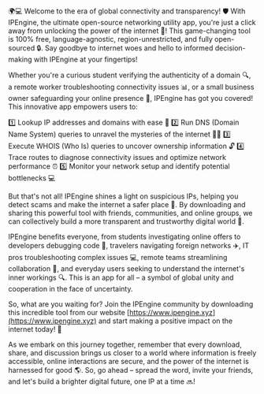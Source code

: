 🌍💻 Welcome to the era of global connectivity and transparency! 🛡️ With IPEngine, the ultimate open-source networking utility app, you're just a click away from unlocking the power of the internet 📡! This game-changing tool is 100% free, language-agnostic, region-unrestricted, and fully open-sourced 🔒. Say goodbye to internet woes and hello to informed decision-making with IPEngine at your fingertips!

Whether you're a curious student verifying the authenticity of a domain 🔍, a remote worker troubleshooting connectivity issues 📊, or a small business owner safeguarding your online presence 💼, IPEngine has got you covered! This innovative app empowers users to:

1️⃣ Lookup IP addresses and domains with ease 🔎
2️⃣ Run DNS (Domain Name System) queries to unravel the mysteries of the internet 🕵️‍♀️
3️⃣ Execute WHOIS (Who Is) queries to uncover ownership information 🔓
4️⃣ Trace routes to diagnose connectivity issues and optimize network performance ⏰
5️⃣ Monitor your network setup and identify potential bottlenecks 💻

But that's not all! IPEngine shines a light on suspicious IPs, helping you detect scams and make the internet a safer place 🚫. By downloading and sharing this powerful tool with friends, communities, and online groups, we can collectively build a more transparent and trustworthy digital world 🌈.

IPEngine benefits everyone, from students investigating online offers to developers debugging code 🔧, travelers navigating foreign networks ✈️, IT pros troubleshooting complex issues 💻, remote teams streamlining collaboration 📱, and everyday users seeking to understand the internet's inner workings 🔍. This is an app for all – a symbol of global unity and cooperation in the face of uncertainty.

So, what are you waiting for? Join the IPEngine community by downloading this incredible tool from our website [https://www.ipengine.xyz](https://www.ipengine.xyz) and start making a positive impact on the internet today! 🌟

As we embark on this journey together, remember that every download, share, and discussion brings us closer to a world where information is freely accessible, online interactions are secure, and the power of the internet is harnessed for good 🌎. So, go ahead – spread the word, invite your friends, and let's build a brighter digital future, one IP at a time 🔜!